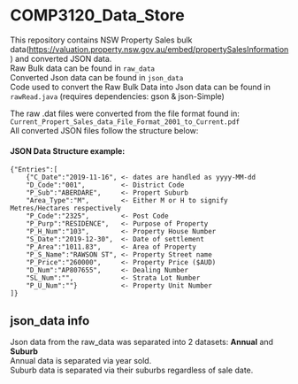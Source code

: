 # COMP3120_Data_Store
This repository contains NSW Property Sales bulk data(https://valuation.property.nsw.gov.au/embed/propertySalesInformation) and converted JSON data.  
Raw Bulk data can be found in `raw_data`  
Converted Json data can be found in `json_data`  
Code used to convert the Raw Bulk Data into Json data can be found in `rawRead.java` (requires dependencies: gson & json-Simple)

The raw .dat files were converted from the file format found in: `Current_Propert_Sales_data_File_Format_2001_to_Current.pdf`  
All converted JSON files follow the structure below:
#### JSON Data Structure example:

```
{"Entries":[
	{"C_Date":"2019-11-16", <- dates are handled as yyyy-MM-dd
	"D_Code":"001",         <- District Code
	"P_Sub":"ABERDARE",     <- Propert Suburb
	"Area_Type":"M",        <- Either M or H to signify Metres/Hectares respectively
	"P_Code":"2325",        <- Post Code
	"P_Purp":"RESIDENCE",   <- Purpose of Property
	"P_H_Num":"103",        <- Property House Number
	"S_Date":"2019-12-30",  <- Date of settlement
	"P_Area":"1011.83",     <- Area of Property
	"P_S_Name":"RAWSON ST", <- Property Street name
	"P_Price":"260000",     <- Property Price ($AUD)
	"D_Num":"AP807655",     <- Dealing Number
	"SL_Num":"",            <- Strata Lot Number
	"P_U_Num":""}           <- Property Unit Number
]}
```
## json_data info
Json data from the raw_data was separated into 2 datasets: **Annual** and **Suburb**  
Annual data is separated via year sold.  
Suburb data is separated via their suburbs regardless of sale date.

